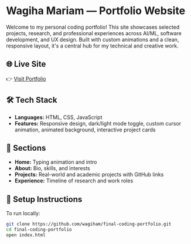 # Wagiha Mariam — Portfolio Website

Welcome to my personal coding portfolio! This site showcases selected projects, research, and professional experiences across AI/ML, software development, and UX design. Built with custom animations and a clean, responsive layout, it's a central hub for my technical and creative work.

## 🌐 Live Site
👉 [Visit Portfolio](https://wagiham.github.io/final-coding-portfolio/)

## 🛠️ Tech Stack
- **Languages:** HTML, CSS, JavaScript
- **Features:** Responsive design, dark/light mode toggle, custom cursor animation, animated background, interactive project cards

## 📁 Sections
- **Home:** Typing animation and intro
- **About:** Bio, skills, and interests
- **Projects:** Real-world and academic projects with GitHub links
- **Experience:** Timeline of research and work roles

## 🚀 Setup Instructions
To run locally:

```bash
git clone https://github.com/wagiham/final-coding-portfolio.git
cd final-coding-portfolio
open index.html

